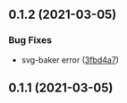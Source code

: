 ## 0.1.2 (2021-03-05)


### Bug Fixes

* svg-baker error ([3fbd4a7](https://github.com/anncwb/vite-plugin-svg-icons/commit/3fbd4a7887955e41f41614d2c650fbd84a588967))



## 0.1.1 (2021-03-05)



